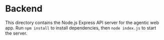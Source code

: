 # Backend

This directory contains the Node.js Express API server for the agentic web app.
Run `npm install` to install dependencies, then `node index.js` to start the server.
